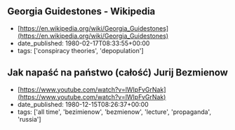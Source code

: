 ## Georgia Guidestones - Wikipedia
 - [https://en.wikipedia.org/wiki/Georgia_Guidestones](https://en.wikipedia.org/wiki/Georgia_Guidestones)
 - date_published: 1980-02-17T08:33:55+00:00
 - tags: ['conspiracy theories', 'depopulation']

 ## Jak napaść na państwo (całość) Jurij Bezmienow
 - [https://www.youtube.com/watch?v=lWIpFvGrNak](https://www.youtube.com/watch?v=lWIpFvGrNak)
 - date_published: 1980-12-15T08:26:37+00:00
 - tags: ['all time', 'bezimienow', 'bezmienow', 'lecture', 'propaganda', 'russia']

